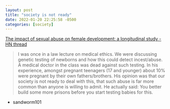 ```yaml
---
layout: post
title: "society is not ready"
date: 2022-01-20 22:25:58 -0500
categories: [society]
---
```


[The impact of sexual abuse on female development: a longitudinal study - HN thread](https://news.ycombinator.com/item?id=29920920)

> I was once in a law lecture on medical ethics. We were discussing genetic testing of newborns and how this could detect incest/abuse. A medical doctor in the class was dead against such testing. In his experience, amongst pregnant teenagers (17 and younger) about 10% were pregnant by their own fathers/brothers. His opinion was that our society is not ready to deal with this, that such abuse is far more common than anyone is willing to admit. He actually said: You better build some more prisons before you start testing babies for this.
- sandworm101